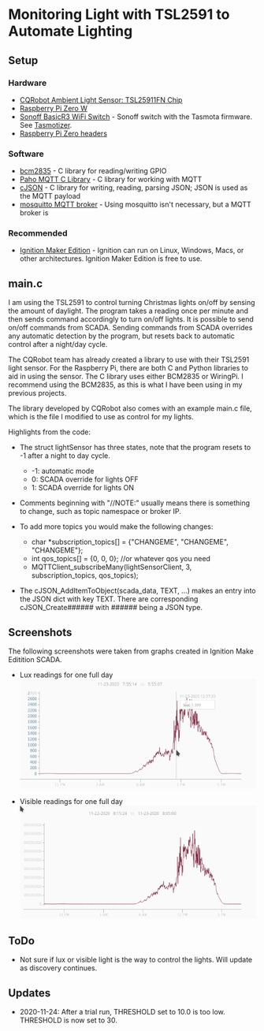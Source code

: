 # Monitoring Light with TSL2591 to Automate Lighting
## Setup
### Hardware
* [CQRobot Ambient Light Sensor: TSL25911FN Chip](https://smile.amazon.com/gp/product/B083KM51DF/ref=ppx_yo_dt_b_asin_title_o00_s00?ie=UTF8&psc=1)
* [Raspberry Pi Zero W](https://www.raspberrypi.org/products/raspberry-pi-zero-w/)
* [Sonoff BasicR3 WiFi Switch](https://sonoff.tech/product/wifi-diy-smart-switches/basicr3) - Sonoff switch with the Tasmota firmware. See [Tasmotizer](https://github.com/tasmota/tasmotizer).
* [Raspberry Pi Zero headers](https://www.adafruit.com/product/3413)

### Software
* [bcm2835](https://www.airspayce.com/mikem/bcm2835/) - C library for reading/writing GPIO
* [Paho MQTT C Library](https://www.eclipse.org/paho/index.php?page=clients/c/index.php) - C library for working with MQTT
* [cJSON](https://github.com/DaveGamble/cJSON) - C library for writing, reading, parsing JSON; JSON is used as the MQTT payload
* [mosquitto MQTT broker](https://mosquitto.org/) - Using mosquitto isn't necessary, but a MQTT broker is 

### Recommended
* [Ignition Maker Edition](https://links.inductiveautomation.com/ignition/maker-edition) - Ignition can run on Linux, Windows, Macs, or other architectures. 
Ignition Maker Edition is free to use.

## main.c
I am using the TSL2591 to control turning Christmas lights on/off by sensing the amount of daylight.
The program takes a reading once per minute and then sends command accordingly to turn on/off lights.
It is possible to send on/off commands from SCADA.
Sending commands from SCADA overrides any automatic detection by the program, but resets back to automatic control after a night/day cycle.

The CQRobot team has already created a library to use with their TSL2591 light sensor.
For the Raspberry Pi, there are both C and Python libraries to aid in using the sensor.
The C library uses either BCM2835 or WiringPi. 
I recommend using the BCM2835, as this is what I have been using in my previous projects.

The library developed by CQRobot also comes with an example main.c file, which is the file I modified to use as control for my lights.

Highlights from the code:
* The struct lightSensor has three states, note that the program resets to -1 after a night to day cycle.
  * -1: automatic mode
  *  0: SCADA override for lights OFF
  *  1: SCADA override for lights ON

* Comments beginning with "//NOTE:" usually means there is something to change, such as topic namespace or broker IP.
* To add more topics you would make the following changes:
  * char *subscription_topics[] = {"CHANGEME", "CHANGEME", "CHANGEME"};
  * int qos_topics[] = {0, 0, 0}; //or whatever qos you need
  * MQTTClient_subscribeMany(lightSensorClient, 3, subscription_topics, qos_topics);
* The cJSON_AddItemToObject(scada_data, TEXT, ...) makes an entry into the JSON dict with key TEXT.
There are corresponding cJSON_Create###### with ###### being a JSON type.

## Screenshots
The following screenshots were taken from graphs created in Ignition Make Editition SCADA.
* Lux readings for one full day
![lux readings](lux.png)

* Visible readings for one full day
![visible light](visible_light.png)


## ToDo
* Not sure if lux or visible light is the way to control the lights.
Will update as discovery continues.

## Updates
* 2020-11-24: After a trial run, THRESHOLD set to 10.0 is too low. THRESHOLD is now set to 30.
